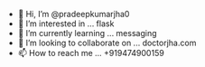 - 👋 Hi, I’m @pradeepkumarjha0
- 👀 I’m interested in ... flask
- 🌱 I’m currently learning ... messaging
- 💞️ I’m looking to collaborate on ... doctorjha.com
- 📫 How to reach me ... +919474900159

<!---
pradeepkumarjha0/pradeepkumarjha0 is a ✨ special ✨ repository because its `README.md` (this file) appears on your GitHub profile.
You can click the Preview link to take a look at your changes.
--->
